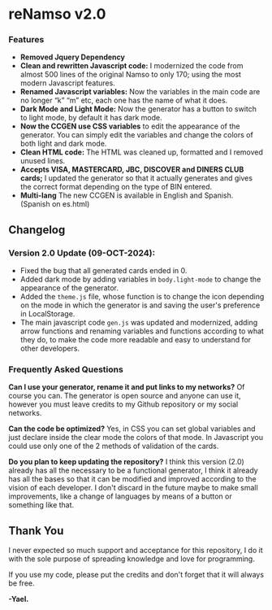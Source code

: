 
# reNamso v2.0

### Features

- **Removed Jquery Dependency**
- **Clean and rewritten Javascript code:** I modernized the code from almost 500 lines of the original Namso to only 170; using the most modern Javascript features.
- **Renamed Javascript variables:** Now the variables in the main code are no longer “k” “m” etc, each one has the name of what it does.
- **Dark Mode and Light Mode:** Now the generator has a button to switch to light mode, by default it has dark mode.
- **Now the CCGEN use CSS variables** to edit the appearance of the generator. You can simply edit the variables and change the colors of both light and dark mode.
- **Clean HTML code:** The HTML was cleaned up, formatted and I removed unused lines.
- **Accepts VISA, MASTERCARD, JBC, DISCOVER and DINERS CLUB cards;** I updated the generator so that it actually generates and gives the correct format depending on the type of BIN entered.
- **Multi-lang** The new CCGEN is available in English and Spanish. (Spanish on es.html)


## Changelog
### Version 2.0 Update (09-OCT-2024):

 - Fixed the bug that all generated cards ended in 0.
 - Added dark mode by adding variables in `body.light-mode` to change the appearance of the generator.
 - Added the `theme.js` file, whose function is to change the icon depending on the mode in which the generator is and saving the user's preference in LocalStorage.
 - The main javascript code `gen.js` was updated and modernized, adding arrow functions and renaming variables and functions according to what they do, to make the code more readable and easy to understand for other developers.

### Frequently Asked Questions
**Can I use your generator, rename it and put links to my networks?**
Of course you can. The generator is open source and anyone can use it, however you must leave credits to my Github repository or my social networks.

**Can the code be optimized?**
Yes, in CSS you can set global variables and just declare inside the clear mode the colors of that mode. In Javascript you could use only one of the 2 methods of validation of the cards.

**Do you plan to keep updating the repository?**
I think this version (2.0) already has all the necessary to be a functional generator, I think it already has all the bases so that it can be modified and improved according to the vision of each developer. I don't discard in the future maybe to make small improvements, like a change of languages by means of a button or something like that.

## Thank You
I never expected so much support and acceptance for this repository, I do it with the sole purpose of spreading knowledge and love for programming.

If you use my code, please put the credits and don't forget that it will always be free.

**-Yael.**
